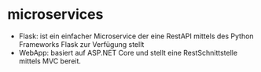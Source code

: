 # microservices

- Flask: ist ein einfacher Microservice der eine RestAPI mittels des Python Frameworks Flask zur Verfügung stellt
- WebApp: basiert auf ASP.NET Core und stellt eine RestSchnittstelle mittels MVC bereit.
